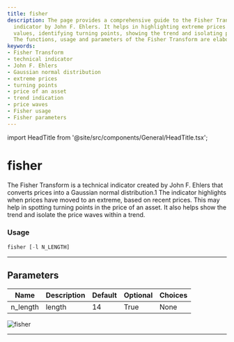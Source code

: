 ```yaml
---
title: fisher
description: The page provides a comprehensive guide to the Fisher Transform, a technical
  indicator by John F. Ehlers. It helps in highlighting extreme prices based on recent
  values, identifying turning points, showing the trend and isolating price waves.
  The functions, usage and parameters of the Fisher Transform are elaborately discussed.
keywords:
- Fisher Transform
- technical indicator
- John F. Ehlers
- Gaussian normal distribution
- extreme prices
- turning points
- price of an asset
- trend indication
- price waves
- Fisher usage
- Fisher parameters
---
```


import HeadTitle from '@site/src/components/General/HeadTitle.tsx';

<HeadTitle title="fisher - Ta - Stocks - Reference | OpenBB Terminal Docs" />

# fisher

The Fisher Transform is a technical indicator created by John F. Ehlers that converts prices into a Gaussian normal distribution.1 The indicator highlights when prices have moved to an extreme, based on recent prices. This may help in spotting turning points in the price of an asset. It also helps show the trend and isolate the price waves within a trend.

### Usage

```python
fisher [-l N_LENGTH]
```

---

## Parameters

| Name | Description | Default | Optional | Choices |
| ---- | ----------- | ------- | -------- | ------- |
| n_length | length | 14 | True | None |

![fisher](https://user-images.githubusercontent.com/46355364/154310853-0abf6cea-71ca-4f07-b009-282c58ab9cfc.png)

---
